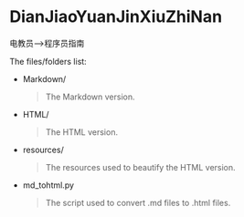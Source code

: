 # DianJiaoYuanJinXiuZhiNan
电教员-->程序员指南

The files/folders list:
* Markdown/   
   >The Markdown version.
* HTML/   
   >The HTML version.
* resources/   
   >The resources used to beautify the HTML version.
* md_tohtml.py   
   >The script used to convert .md files to .html files.

